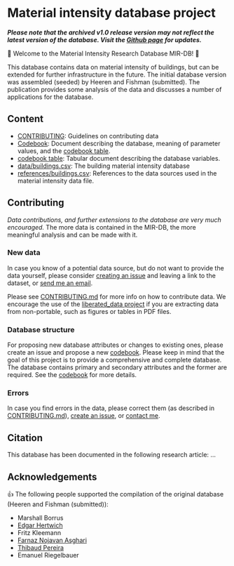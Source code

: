 # Material intensity database project

***Please note that the archived v1.0 release version may not reflect the latest version of the database. Visit the [Github page](https://github.com/nheeren/material_intensity_db) for updates.***

:floppy_disk:  Welcome to the Material Intensity Research Database MIR-DB!  :floppy_disk:  

This database contains data on material intensity of buildings, but can be extended for further infrastructure in the future. The initial database version was assembled (seeded) by Heeren and Fishman (submitted). The publication provides some analysis of the data and discusses a number of applications for the database.

## Content

- [CONTRIBUTING](CONTRIBUTING.md): Guidelines on contributing data
- [Codebook](codebook.md): Document describing the database, meaning of parameter values, and the [codebook table](codebook.csv).
- [codebook table](codebook.csv): Tabular document describing the database variables.
- [data/buildings.csv](data/buildings.csv): The building material intensity database
- [references/buildings.csv](references/buildings.bib): References to the data sources used in the material intensity data file.

## Contributing

*Data contributions, and further extensions to the database are very much encouraged.* The more data is contained in the MIR-DB, the more meaningful analysis and can be made with it.

### New data

In case you know of a potential data source, but do not want to provide the data yourself, please consider [creating an issue](https://github.com/nheeren/material_intensity_db/issues/) and leaving a link to the dataset, or [send me an email](https://github.com/nheeren).

Please see [CONTRIBUTING.md](CONTRIBUTING.md) for more info on how to contribute data. We encourage the use of the [liberated_data project](https://github.com/nheeren/liberated_data) if you are extracting data from non-portable, such as figures or tables in PDF files.

### Database structure

For proposing new database attributes or changes to existing ones, please create an issue and propose a new [codebook](codebook.md). Please keep in mind that the goal of this project is to provide a comprehensive and complete database. The database contains primary and secondary attributes and the former are required. See the [codebook](codebook.md) for more details.

### Errors

In case you find errors in the data, please correct them (as described in [CONTRIBUTING.md](CONTRIBUTING.md)), [create an issue](https://github.com/nheeren/material_intensity_db/issues/), or [contact me](https://github.com/nheeren).

## Citation

This database has been documented in the following research article: ...

## Acknowledgements

:+1: The following people supported the compilation of the original database (Heeren and Fishman (submitted)):

- Marshall Borrus
- [Edgar Hertwich](https://github.com/Hertwich)
- Fritz Kleemann 
- [Farnaz Nojavan Asghari](https://github.com/farnazn)
- [Thibaud Pereira](https://github.com/ThibPereira)
- Emanuel Riegelbauer


